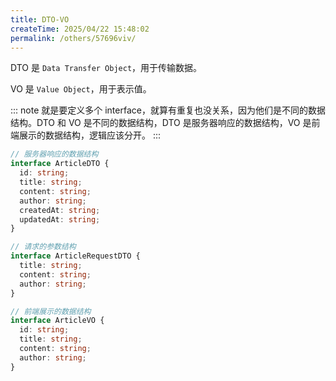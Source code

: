 ```yaml
---
title: DTO-VO
createTime: 2025/04/22 15:48:02
permalink: /others/57696viv/
---
```


DTO 是 `Data Transfer Object`，用于传输数据。

VO 是 `Value Object`，用于表示值。

::: note
就是要定义多个 interface，就算有重复也没关系，因为他们是不同的数据结构。DTO 和 VO 是不同的数据结构，DTO 是服务器响应的数据结构，VO 是前端展示的数据结构，逻辑应该分开。
:::

```ts
// 服务器响应的数据结构
interface ArticleDTO {
  id: string;
  title: string;
  content: string;
  author: string;
  createdAt: string;
  updatedAt: string;
}

// 请求的参数结构
interface ArticleRequestDTO {
  title: string;
  content: string;
  author: string;
}

// 前端展示的数据结构
interface ArticleVO {
  id: string;
  title: string;
  content: string;
  author: string;
}
```
